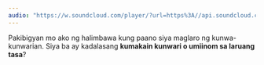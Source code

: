 ```yaml
---
audio: "https://w.soundcloud.com/player/?url=https%3A//api.soundcloud.com/tracks/1472794609%3Fsecret_token%3Ds-g9uwsO90KeT&color=%23ff5500&auto_play=true&hide_related=false&show_comments=true&show_user=true&show_reposts=false&show_teaser=true&visual=true"
---
```


Pakibigyan mo ako ng halimbawa kung paano siya maglaro ng kunwa-kunwarian. Siya ba ay kadalasang <strong>kumakain kunwari o umiinom sa laruang tasa</strong>?